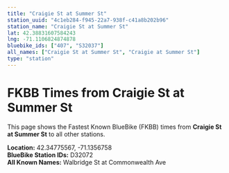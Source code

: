 ```yaml
---
title: "Craigie St at Summer St"
station_uuid: "4c1eb284-f945-22a7-938f-c41a8b202b96"
station_name: "Craigie St at Summer St"
lat: 42.38831607584243
lng: -71.1106824874878
bluebike_ids: ["407", "S32037"]
all_names: ["Craigie St at Summer St", "Craigie at Summer St"]
type: "station"
---
```


# FKBB Times from Craigie St at Summer St

This page shows the Fastest Known BlueBike (FKBB) times from **Craigie St at Summer St** to all other stations.

**Location:** 42.34775567, -71.1356758  
**BlueBike Station IDs:** D32072  
**All Known Names:** Walbridge St at Commonwealth Ave

